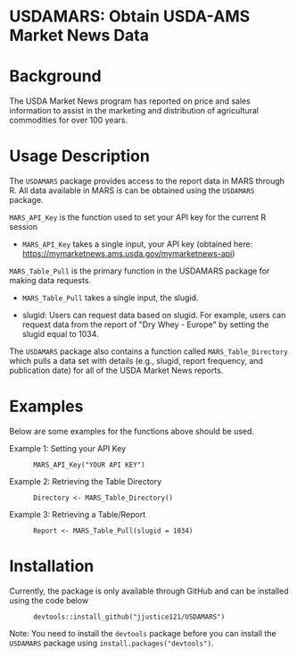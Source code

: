 # USDAMARS: Obtain USDA-AMS Market News Data
# Background
The USDA Market News program has reported on price and sales information to assist in the marketing and distribution of agricultural commodities for over 100 years.

# Usage Description
The `USDAMARS` package provides access to the report data in MARS through R. All data available in MARS is can be obtained using the `USDAMARS` package.

`MARS_API_Key` is the function used to set your API key for the current R session

  - `MARS_API_Key` takes a single input, your API key (obtained here: https://mymarketnews.ams.usda.gov/mymarketnews-api)

`MARS_Table_Pull` is the primary function in the USDAMARS package for making data requests.

  - `MARS_Table_Pull` takes a single input, the slugid.

  - slugid: Users can request data based on slugid. For example, users can request data from the report of "Dry Whey - Europe" by setting the slugid equal to 1034.

The `USDAMARS` package also contains a function called `MARS_Table_Directory` which pulls a data set with details (e.g., slugid, report frequency, and publication date) for all of the USDA Market News reports.

# Examples
Below are some examples for the functions above should be used.

Example 1: Setting your API Key
        
          MARS_API_Key("YOUR API KEY")

Example 2: Retrieving the Table Directory

          Directory <- MARS_Table_Directory()

Example 3: Retrieving a Table/Report

          Report <- MARS_Table_Pull(slugid = 1034)

# Installation
Currently, the package is only available through GitHub and can be installed using the code below
          
          devtools::install_github("jjustice121/USDAMARS")

Note: You need to install the `devtools` package before you can install the `USDAMARS` package using `install.packages("devtools")`.
